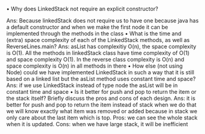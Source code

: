 •	Why does LinkedStack not require an explicit constructor?

Ans: Because linkedStack does not require us to have one because java has a default constructor and when we make the first node it can be implemented through the methods in the class
•	What is the time and (extra) space complexity of each of the LinkedStack methods, as well as ReverseLines.main?
Ans:  asList has complexitiy O(n), the space complexity is O(1). All the methods in linkedStack class have time complexity of O(1) and space complexity O(1). 
In the reverse class complexity is O(n) and space complexity is O(n) in all methods in there
•	How else (not using Node) could we have implemented LinkedStack in such a way that it is still based on a linked list but the asList method uses constant time and space?
Ans: if we use LinkedStack  instead of type node the asList will be in constant time and space
•	Is it better for push and pop to return the item or the stack itself? Briefly discuss the pros and cons of each design.
	Ans:  it is better for push and pop to return the item instead of stack when we do that we will know exactly what item was removed or added because in stack we only care about the last item which is top. Pros: we can see the whole stack when it is updated. Cons: when we have large stack, it will be inefficient

